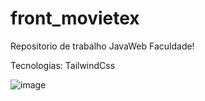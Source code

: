 # front_movietex

 Repositorio de trabalho JavaWeb Faculdade!

 Tecnologias: TailwindCss

 ![image](https://github.com/user-attachments/assets/4b2ae9b7-f598-45b6-8f12-5cde4d35061e)

